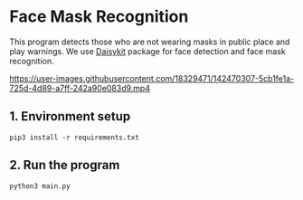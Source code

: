 # Face Mask Recognition

This program detects those who are not wearing masks in public place and play warnings. We use [Daisykit](https://pypi.org/project/daisykit/) package for face detection and face mask recognition.

https://user-images.githubusercontent.com/18329471/142470307-5cb1fe1a-725d-4d89-a7ff-242a90e083d9.mp4

## 1. Environment setup

```
pip3 install -r requirements.txt
```

## 2. Run the program

```
python3 main.py
```
